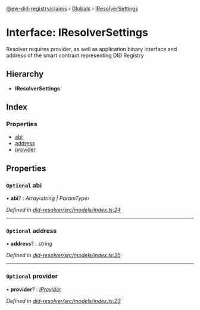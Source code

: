 [@ew-did-registry/claims](../README.md) › [Globals](../globals.md) › [IResolverSettings](iresolversettings.md)

# Interface: IResolverSettings

Resolver requires provider, as well as application binary interface and
address of the smart contract representing DID Registry

## Hierarchy

* **IResolverSettings**

## Index

### Properties

* [abi](iresolversettings.md#optional-abi)
* [address](iresolversettings.md#optional-address)
* [provider](iresolversettings.md#optional-provider)

## Properties

### `Optional` abi

• **abi**? : *Array‹string | ParamType›*

*Defined in [did-resolver/src/models/index.ts:24](https://github.com/energywebfoundation/ew-did-registry/blob/98fc454/packages/did-resolver/src/models/index.ts#L24)*

___

### `Optional` address

• **address**? : *string*

*Defined in [did-resolver/src/models/index.ts:25](https://github.com/energywebfoundation/ew-did-registry/blob/98fc454/packages/did-resolver/src/models/index.ts#L25)*

___

### `Optional` provider

• **provider**? : *[IProvider](iprovider.md)*

*Defined in [did-resolver/src/models/index.ts:23](https://github.com/energywebfoundation/ew-did-registry/blob/98fc454/packages/did-resolver/src/models/index.ts#L23)*
